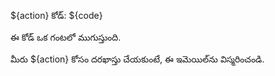 ${action} కోడ్: ${code}

ఈ కోడ్ ఒక గంటలో ముగుస్తుంది.

మీరు ${action} కోసం దరఖాస్తు చేయకుంటే, ఈ ఇమెయిల్‌ను విస్మరించండి.
